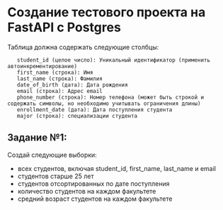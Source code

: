 # Создание тестового проекта на FastAPI с Postgres
Таблица должна содержать следующие столбцы:
     
       student_id (целое число): Уникальный идентификатор (применить автоинкрементирование)
       first_name (строка): Имя
       last_name (строка): Фамилия 
       date_of_birth (дата): Дата рождения
       email (строка): Адрес email
       phone_number (строка): Номер телефона (может быть строкой и содержать символы, но необходимо учитывать ограничения длины)
       enrollment_date (дата): Дата поступления студента
       major (строка): cпециализации студента
## Задание №1:
Создай следующие выборки:
  - всех студентов, включая student_id, first_name, last_name и email
  - студентов старше 25 лет
  - студентов отсортированных по дате поступления
  - количество студентов на каждом факультете
  - cредний возраст студентов на каждом факультете 
